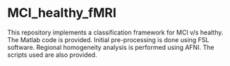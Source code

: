 # MCI_healthy_fMRI

This repository implements a classification framework for MCI v/s healthy. The Matlab code is provided.
Initial pre-processing is done using FSL software. Regional homogeneity analysis is performed using AFNI. The scripts used are also provided.
